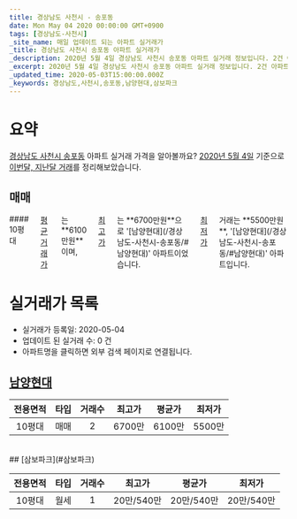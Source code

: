 ```yaml
---
title: 경상남도 사천시 - 송포동
date: Mon May 04 2020 00:00:00 GMT+0900
tags: [경상남도-사천시]
_site_name: 매일 업데이트 되는 아파트 실거래가
_title: 경상남도 사천시 송포동 아파트 실거래가
_description: 2020년 5월 4일 경상남도 사천시 송포동 아파트 실거래 정보입니다. 2건 아파트 정보가 있습니다.
_excerpt: 2020년 5월 4일 경상남도 사천시 송포동 아파트 실거래 정보입니다. 2건 아파트 정보가 있습니다.
_updated_time: 2020-05-03T15:00:00.000Z
_keywords: 경상남도,사천시,송포동,남양현대,삼보파크
---
```





# 요약
<ins>경상남도 사천시 송포동</ins> 아파트 실거래 가격을 알아볼까요? <ins>2020년 5월 4일</ins> 기준으로 <ins>이번달, 지난달 거래</ins>를 정리해보았습니다.

## 매매
<div class="container">
<div class="twelve columns" markdown="1">
#### 10평대
<ins>평균 거래가</ins>는 **6100만원**이며, <ins>최고가</ins>는 **6700만원**으로 '[남양현대](/경상남도-사천시-송포동/#남양현대)' 아파트이었습니다. <ins>최저가</ins> 거래는 **5500만원**, '[남양현대](/경상남도-사천시-송포동/#남양현대)' 아파트입니다.
</div>
</div>



# 실거래가 목록
- 실거래가 등록일: 2020-05-04
- 업데이트 된 실거래 수: 0 건
- 아파트명을 클릭하면 외부 검색 페이지로 연결됩니다.

## [남양현대](#남양현대)

|전용면적|타입|거래수|최고가|평균가|최저가|
|:---:|:---:|:---:|:---:|:---:|:---:|
|10평대|<span class="deal-type-1">매매</span>|2|6700만|6100만|5500만|

<br/>
## [삼보파크](#삼보파크)

|전용면적|타입|거래수|최고가|평균가|최저가|
|:---:|:---:|:---:|:---:|:---:|:---:|
|10평대|<span class="deal-type-3">월세</span>|1|20만/540만|20만/540만|20만/540만|

<br/>



